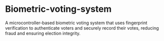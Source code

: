 # Biometric-voting-system
A microcontroller-based biometric voting system that uses fingerprint verification to authenticate voters and securely record their votes, reducing fraud and ensuring election integrity.
